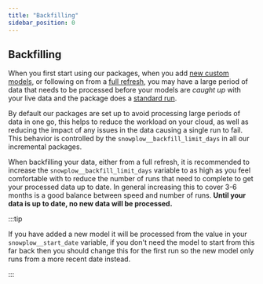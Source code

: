 ```yaml
---
title: "Backfilling"
sidebar_position: 0
---
```



## Backfilling

When you first start using our packages, when you add [new custom models](/docs/modeling-your-data/modeling-your-data-with-dbt/dbt-custom-models/index.md), or following on from a [full refresh](/docs/modeling-your-data/modeling-your-data-with-dbt/dbt-operation/full-or-partial-refreshes/index.md), you may have a large period of data that needs to be processed before your models are *caught up* with your live data and the package does a [standard run](/docs/modeling-your-data/modeling-your-data-with-dbt/dbt-advanced-usage/dbt-incremental-logic/index.md#state-4-standard-run).

By default our packages are set up to avoid processing large periods of data in one go, this helps to reduce the workload on your cloud, as well as reducing the impact of any issues in the data causing a single run to fail. This behavior is controlled by the `snowplow__backfill_limit_days` in all our incremental packages.

When backfilling your data, either from a full refresh, it is recommended to increase the `snowplow__backfill_limit_days` variable to as high as you feel comfortable with to reduce the number of runs that need to complete to get your processed data up to date. In general increasing this to cover 3-6 months is a good balance between speed and number of runs. **Until your data is up to date, no new data will be processed.**

:::tip

If you have added a new model it will be processed from the value in your `snowplow__start_date` variable, if you don't need the model to start from this far back then you should change this for the first run so the new model only runs from a more recent date instead.

:::
